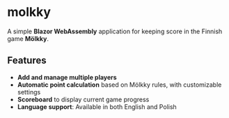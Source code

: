 # molkky

A simple **Blazor WebAssembly** application for keeping score in the Finnish game **Mölkky**.

## Features

- **Add and manage multiple players**
- **Automatic point calculation** based on Mölkky rules, with customizable settings
- **Scoreboard** to display current game progress
- **Language support**: Available in both English and Polish
